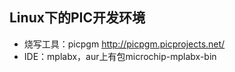 

## Linux下的PIC开发环境

- 烧写工具：picpgm http://picpgm.picprojects.net/
- IDE：mplabx，aur上有包microchip-mplabx-bin




